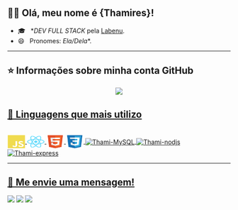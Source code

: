 ## :woman:🦄 Olá, meu nome é <strong>{Thamires}!</strong>

- 🎓 &nbsp; **DEV FULL STACK* pela <a href="https://www.labenu.com.br/">Labenu</a>.
- 😄 &nbsp; Pronomes: *Ela/Dela**.

----

## ⭐ Informações sobre minha conta GitHub

<div align="center">
  <a href="https://github.com/thamilippelt">
  <img height="180em" src="https://github-readme-stats.vercel.app/api?username=thamilippelt&show_icons=true&theme=dracula&include_all_commits=true&count_private=true"/>
</div>
  
## 🚀 Linguagens que mais utilizo
  
<div style="display: inline_block"><br>
  <img align="center" alt="Thami-Js" height="30" width="40" src="https://raw.githubusercontent.com/devicons/devicon/master/icons/javascript/javascript-plain.svg">
  <img align="center" alt="Thami-React" height="30" width="40" src="https://raw.githubusercontent.com/devicons/devicon/master/icons/react/react-original.svg">
  <img align="center" alt="Thami-HTML" height="30" width="40" src="https://raw.githubusercontent.com/devicons/devicon/master/icons/html5/html5-original.svg">
  <img align="center" alt="Thami-CSS" height="30" width="40" src="https://raw.githubusercontent.com/devicons/devicon/master/icons/css3/css3-original.svg">
  <img align="center" alt="Thami-MySQL" height="30" width="40" src="https://cdn.jsdelivr.net/gh/devicons/devicon/icons/mysql/mysql-original-wordmark.svg" />
  <img align="center" alt="Thami-nodjs" height="30" width="40" src="https://cdn.jsdelivr.net/gh/devicons/devicon/icons/nodejs/nodejs-original-wordmark.svg" />
  <img align="center" alt="Thami-express" height="30" width="40" src="https://cdn.jsdelivr.net/gh/devicons/devicon/icons/express/express-original.svg" />
</div>

----
  
##  💌 Me envie uma mensagem!  
<div> 
  <a href = "mailto:thamivieira@gmail.com"><img src="https://img.shields.io/badge/-Gmail-%23333?style=for-the-badge&logo=gmail&logoColor=white" target="_blank"></a>
  <a href="https://www.linkedin.com/in/thamires-lippelt" target="_blank"><img src="https://img.shields.io/badge/-LinkedIn-%230077B5?style=for-the-badge&logo=linkedin&logoColor=white" target="_blank"></a> 
  <a href="https://instagram.com/thamilippelt" target="_blank"><img src="https://img.shields.io/badge/-Instagram-%23E4405F?style=for-the-badge&logo=instagram&logoColor=white" target="_blank"></a> 
 
 
</div>
